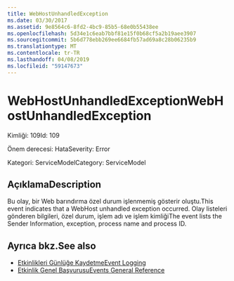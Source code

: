 ```yaml
---
title: WebHostUnhandledException
ms.date: 03/30/2017
ms.assetid: 9e8564c6-8fd2-4bc9-85b5-68e0b55438ee
ms.openlocfilehash: 5d34e1c6eab7bbf81e15f0b68cf5a2b19aee3907
ms.sourcegitcommit: 5b6d778ebb269ee6684fb57ad69a8c28b06235b9
ms.translationtype: MT
ms.contentlocale: tr-TR
ms.lasthandoff: 04/08/2019
ms.locfileid: "59147673"
---
```

# <a name="webhostunhandledexception"></a><span data-ttu-id="0d0f5-102">WebHostUnhandledException</span><span class="sxs-lookup"><span data-stu-id="0d0f5-102">WebHostUnhandledException</span></span>
<span data-ttu-id="0d0f5-103">Kimliği: 109</span><span class="sxs-lookup"><span data-stu-id="0d0f5-103">Id: 109</span></span>  
  
 <span data-ttu-id="0d0f5-104">Önem derecesi: Hata</span><span class="sxs-lookup"><span data-stu-id="0d0f5-104">Severity: Error</span></span>  
  
 <span data-ttu-id="0d0f5-105">Kategori: ServiceModel</span><span class="sxs-lookup"><span data-stu-id="0d0f5-105">Category: ServiceModel</span></span>  
  
## <a name="description"></a><span data-ttu-id="0d0f5-106">Açıklama</span><span class="sxs-lookup"><span data-stu-id="0d0f5-106">Description</span></span>  
 <span data-ttu-id="0d0f5-107">Bu olay, bir Web barındırma özel durum işlenmemiş gösterir oluştu.</span><span class="sxs-lookup"><span data-stu-id="0d0f5-107">This event indicates that a WebHost unhandled exception occurred.</span></span> <span data-ttu-id="0d0f5-108">Olay listeleri gönderen bilgileri, özel durum, işlem adı ve işlem kimliği</span><span class="sxs-lookup"><span data-stu-id="0d0f5-108">The event lists the Sender Information, exception, process name and process ID.</span></span>  
  
## <a name="see-also"></a><span data-ttu-id="0d0f5-109">Ayrıca bkz.</span><span class="sxs-lookup"><span data-stu-id="0d0f5-109">See also</span></span>

- [<span data-ttu-id="0d0f5-110">Etkinlikleri Günlüğe Kaydetme</span><span class="sxs-lookup"><span data-stu-id="0d0f5-110">Event Logging</span></span>](../../../../../docs/framework/wcf/diagnostics/event-logging/index.md)
- [<span data-ttu-id="0d0f5-111">Etkinlik Genel Başvurusu</span><span class="sxs-lookup"><span data-stu-id="0d0f5-111">Events General Reference</span></span>](../../../../../docs/framework/wcf/diagnostics/event-logging/events-general-reference.md)

